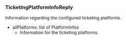 ### TicketingPlatformInfoReply
Information regarding the configured ticketing platforms.

- allPlatforms: list of PlatformInfos
  - Information for the ticketing platforms.
